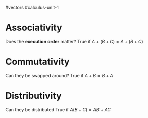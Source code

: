 #vectors 
#calculus-unit-1 
# Associativity
Does the **execution order** matter?
True if $A+(B+C) = A+(B+C)$
# Commutativity
Can they be swapped around?
True if $A+B = B+A$
# Distributivity
Can they be distributed
True if $A(B+C) = AB+AC$
